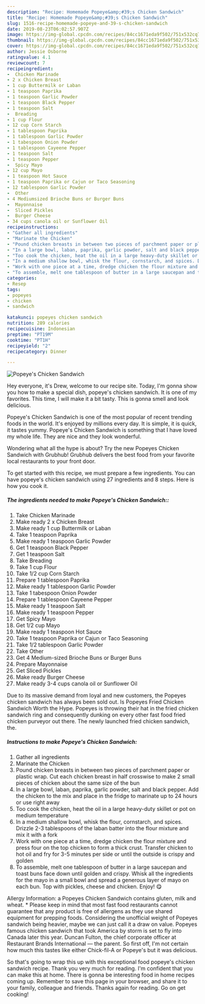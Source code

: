 ```yaml
---
description: "Recipe: Homemade Popeye&amp;#39;s Chicken Sandwich"
title: "Recipe: Homemade Popeye&amp;#39;s Chicken Sandwich"
slug: 1516-recipe-homemade-popeye-and-39-s-chicken-sandwich
date: 2019-08-23T06:02:57.907Z
image: https://img-global.cpcdn.com/recipes/84cc1671eda9f502/751x532cq70/popeyes-chicken-sandwich-recipe-main-photo.jpg
thumbnail: https://img-global.cpcdn.com/recipes/84cc1671eda9f502/751x532cq70/popeyes-chicken-sandwich-recipe-main-photo.jpg
cover: https://img-global.cpcdn.com/recipes/84cc1671eda9f502/751x532cq70/popeyes-chicken-sandwich-recipe-main-photo.jpg
author: Jessie Osborne
ratingvalue: 4.1
reviewcount: 7
recipeingredient:
-  Chicken Marinade
- 2 x Chicken Breast
- 1 cup Buttermilk or Laban
- 1 teaspoon Paprika
- 1 teaspoon Garlic Powder
- 1 teaspoon Black Pepper
- 1 teaspoon Salt
-  Breading
- 1 cup Flour
- 12 cup Corn Starch
- 1 tablespoon Paprika
- 1 tablespoon Garlic Powder
- 1 tabespoon Onion Powder
- 1 tablespoon Cayeene Pepper
- 1 teaspoon Salt
- 1 teaspoon Pepper
-  Spicy Mayo
- 12 cup Mayo
- 1 teaspoon Hot Sauce
- 1 teaspoon Paprika or Cajun or Taco Seasoning
- 12 tablespoon Garlic Powder
-  Other
- 4 Mediumsized Brioche Buns or Burger Buns
-  Mayonnaise
-  Sliced Pickles
-  Burger Cheese
- 34 cups canola oil or Sunflower Oil
recipeinstructions:
- "Gather all ingredients"
- "Marinate the Chicken"
- "Pound chicken breasts in between two pieces of parchment paper or plastic wrap. Cut each chicken breast in half crosswise to make 2 small pieces of chicken about the same size of the bun"
- "In a large bowl, laban, paprika, garlic powder, salt and black pepper. Add the chicken to the mix and place in the fridge to marinate up to 24 hours or use right away"
- "Too cook the chicken, heat the oil in a large heavy-duty skillet or pot on medium temperature"
- "In a medium shallow bowl, whisk the flour, cornstarch, and spices. Drizzle 2-3 tablespoons of the laban batter into the flour mixture and mix it with a fork"
- "Work with one piece at a time, dredge chicken the flour mixture and press four on the top chicken to form a thick crust. Transfer chicken to hot oil and fry for 3-5 minutes per side or until the outside is crispy and golden"
- "To assemble, melt one tablespoon of butter in a large saucepan and toast buns face down until golden and crispy. Whisk all the ingredients for the mayo in a small bowl and spread a generous layer of mayo on each bun. Top with pickles, cheese and chicken. Enjoy! 😋"
categories:
- Resep
tags:
- popeyes
- chicken
- sandwich

katakunci: popeyes chicken sandwich
nutrition: 289 calories
recipecuisine: Indonesian
preptime: "PT19M"
cooktime: "PT1H"
recipeyield: "2"
recipecategory: Dinner

---
```



![Popeye&#39;s Chicken Sandwich](https://img-global.cpcdn.com/recipes/84cc1671eda9f502/751x532cq70/popeyes-chicken-sandwich-recipe-main-photo.jpg)

Hey everyone, it's Drew, welcome to our recipe site. Today, I'm gonna show you how to make a special dish, popeye&#39;s chicken sandwich. It is one of my favorites. This time, I will make it a bit tasty. This is gonna smell and look delicious.

Popeye&#39;s Chicken Sandwich is one of the most popular of recent trending foods in the world. It's enjoyed by millions every day. It is simple, it is quick, it tastes yummy. Popeye&#39;s Chicken Sandwich is something that I have loved my whole life. They are nice and they look wonderful.

Wondering what all the hype is about? Try the new Popeyes Chicken Sandwich with Grubhub! Grubhub delivers the best food from your favorite local restaurants to your front door.


To get started with this recipe, we must prepare a few ingredients. You can have popeye&#39;s chicken sandwich using 27 ingredients and 8 steps. Here is how you cook it.

##### The ingredients needed to make Popeye&#39;s Chicken Sandwich::

1. Take  Chicken Marinade
1. Make ready 2 x Chicken Breast
1. Make ready 1 cup Buttermilk or Laban
1. Take 1 teaspoon Paprika
1. Make ready 1 teaspoon Garlic Powder
1. Get 1 teaspoon Black Pepper
1. Get 1 teaspoon Salt
1. Take  Breading
1. Take 1 cup Flour
1. Take 1/2 cup Corn Starch
1. Prepare 1 tablespoon Paprika
1. Make ready 1 tablespoon Garlic Powder
1. Take 1 tabespoon Onion Powder
1. Prepare 1 tablespoon Cayeene Pepper
1. Make ready 1 teaspoon Salt
1. Make ready 1 teaspoon Pepper
1. Get  Spicy Mayo
1. Get 1/2 cup Mayo
1. Make ready 1 teaspoon Hot Sauce
1. Take 1 teaspoon Paprika or Cajun or Taco Seasoning
1. Take 1/2 tablespoon Garlic Powder
1. Take  Other
1. Get 4 Medium-sized Brioche Buns or Burger Buns
1. Prepare  Mayonnaise
1. Get  Sliced Pickles
1. Make ready  Burger Cheese
1. Make ready 3-4 cups canola oil or Sunflower Oil


Due to its massive demand from loyal and new customers, the Popeyes chicken sandwich has always been sold out. Is Popeyes Fried Chicken Sandwich Worth the Hype. Popeyes is throwing their hat in the fried chicken sandwich ring and consequently dunking on every other fast food fried chicken purveyor out there. The newly launched fried chicken sandwich, the. 

##### Instructions to make Popeye&#39;s Chicken Sandwich:

1. Gather all ingredients
1. Marinate the Chicken
1. Pound chicken breasts in between two pieces of parchment paper or plastic wrap. Cut each chicken breast in half crosswise to make 2 small pieces of chicken about the same size of the bun
1. In a large bowl, laban, paprika, garlic powder, salt and black pepper. Add the chicken to the mix and place in the fridge to marinate up to 24 hours or use right away
1. Too cook the chicken, heat the oil in a large heavy-duty skillet or pot on medium temperature
1. In a medium shallow bowl, whisk the flour, cornstarch, and spices. Drizzle 2-3 tablespoons of the laban batter into the flour mixture and mix it with a fork
1. Work with one piece at a time, dredge chicken the flour mixture and press four on the top chicken to form a thick crust. Transfer chicken to hot oil and fry for 3-5 minutes per side or until the outside is crispy and golden
1. To assemble, melt one tablespoon of butter in a large saucepan and toast buns face down until golden and crispy. Whisk all the ingredients for the mayo in a small bowl and spread a generous layer of mayo on each bun. Top with pickles, cheese and chicken. Enjoy! 😋


Allergy Information: a Popeyes Chicken Sandwich contains gluten, milk and wheat. * Please keep in mind that most fast food restaurants cannot guarantee that any product is free of allergens as they use shared equipment for prepping foods. Considering the unofficial weight of Popeyes sandwich being heavier, maybe we can just call it a draw on value. Popeyes famous chicken sandwich that took America by storm is set to fly into Canada later this year. Duncan Fulton, the chief corporate officer at Restaurant Brands International — the parent. So first off, I&#39;m not certain how much this tastes like either Chick-fil-A or Popeye&#39;s but it was delicious. 

So that's going to wrap this up with this exceptional food popeye&#39;s chicken sandwich recipe. Thank you very much for reading. I'm confident that you can make this at home. There is gonna be interesting food in home recipes coming up. Remember to save this page in your browser, and share it to your family, colleague and friends. Thanks again for reading. Go on get cooking!

